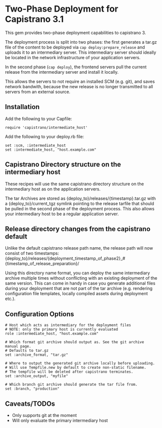 # Two-Phase Deployment for Capistrano 3.1

This gem provides two-phase deployment capabilities to capistrano 3.

The deployment process is split into two phases: the first generates a 
tar.gz file of the content to be deployed via ```cap deploy:prepare_release```
and uploads it to an intermediary server. This intermediary server should 
ideally be located in the network infrastructure of your application servers.

In the second phase (```cap deploy```), the frontend servers pull the current
release from the intermediary server and install it locally.

This allows the servers to not require an installed SCM (e.g. git),
and saves network bandwith, because the new release is no longer transmitted
to all servers from an external source.

## Installation
Add the following to your Capfile:

```
require 'capistrano/intermediate_host'
```

Add the following to your deploy.rb file:
```
set :scm, :intermediate_host
set :intermediate_host, "host.example.com"
```

## Capistrano Directory structure on the intermediary host
These recipes will use the same capistrano directory structure on the 
intermediary host as on the application servers.

The tar Archives are stored as {deploy_to}/releases/{timestamp}.tar.gz with
a {deploy_to}/current_tgz symlink pointing to the release tarfile that should
be pulled in the second phase of the deployment process. This also allows your
intermediary host to be a regular application server.

## Release directory changes from the capistrano default
Unlike the default capistrano release path name, the release path will now
consist of two timestamps:
{deploy_to}/releases/{deployment_timestamp_of_phase2}_#{timestamp_of_release_preparation}/

Using this directory name format, you can deploy the same intermediary archive
multiple times without conflicting with an existing deployment of the same
version. This can come in handy in case you generate additional files during
your deployment that are not part of the tar archive (e.g. rendering configuration
file templates, locally compiled assets during deployment etc.).

## Configuration Options
```
# Host which acts as intermediary for the deployment files
# NOTE: only the primary host is currently evaluated
role :intermediate_host, "host.example.com"

# Which format git archive should output as. See the git archive manual page.
# Defaults to tar.gz
set :archive_format, "tar.gz"

# Where to output the generated git archive locally before uploading.
# Will use Tempfile.new by default to create non-static filename.
# The tempfile will be deleted after capistrano terminates.
set :archive_output, "myfile"

# Which branch git archive should generate the tar file from.
set :branch, "production"
```

## Caveats/TODOs
* Only supports git at the moment
* Will only evaluate the primary intermediary host

